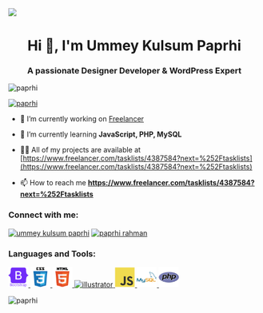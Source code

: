 <img src="https://img.freepik.com/free-psd/gaming-template-design_23-2151775710.jpg?t=st=1726483727~exp=1726487327~hmac=08a2e0f3e989a3a0de49610ce2047e03a7006b5eaa7531b225819bbbc6969a4e&w=740">
<h1 align="center">Hi 👋, I'm Ummey Kulsum Paprhi</h1>
<h3 align="center">A passionate Designer Developer & WordPress Expert</h3>

<p align="left"> <img src="https://komarev.com/ghpvc/?username=paprhi&label=Profile%20views&color=0e75b6&style=flat" alt="paprhi" /> </p>

<p align="left"> <a href="https://github.com/ryo-ma/github-profile-trophy"><img src="https://github-profile-trophy.vercel.app/?username=paprhi" alt="paprhi" /></a> </p>

- 🔭 I’m currently working on [Freelancer](https://www.freelancer.com/tasklists/4387584?next=%252Ftasklists)

- 🌱 I’m currently learning **JavaScript, PHP, MySQL**

- 👨‍💻 All of my projects are available at [https://www.freelancer.com/tasklists/4387584?next=%252Ftasklists](https://www.freelancer.com/tasklists/4387584?next=%252Ftasklists)

- 📫 How to reach me **https://www.freelancer.com/tasklists/4387584?next=%252Ftasklists**

<h3 align="left">Connect with me:</h3>
<p align="left">
<a href="https://linkedin.com/in/ummey kulsum paprhi" target="blank"><img align="center" src="https://raw.githubusercontent.com/rahuldkjain/github-profile-readme-generator/master/src/images/icons/Social/linked-in-alt.svg" alt="ummey kulsum paprhi" height="30" width="40" /></a>
<a href="https://fb.com/paprhi rahman" target="blank"><img align="center" src="https://raw.githubusercontent.com/rahuldkjain/github-profile-readme-generator/master/src/images/icons/Social/facebook.svg" alt="paprhi rahman" height="30" width="40" /></a>
</p>

<h3 align="left">Languages and Tools:</h3>
<p align="left"> <a href="https://getbootstrap.com" target="_blank" rel="noreferrer"> <img src="https://raw.githubusercontent.com/devicons/devicon/master/icons/bootstrap/bootstrap-plain-wordmark.svg" alt="bootstrap" width="40" height="40"/> </a> <a href="https://www.w3schools.com/css/" target="_blank" rel="noreferrer"> <img src="https://raw.githubusercontent.com/devicons/devicon/master/icons/css3/css3-original-wordmark.svg" alt="css3" width="40" height="40"/> </a> <a href="https://www.w3.org/html/" target="_blank" rel="noreferrer"> <img src="https://raw.githubusercontent.com/devicons/devicon/master/icons/html5/html5-original-wordmark.svg" alt="html5" width="40" height="40"/> </a> <a href="https://www.adobe.com/in/products/illustrator.html" target="_blank" rel="noreferrer"> <img src="https://www.vectorlogo.zone/logos/adobe_illustrator/adobe_illustrator-icon.svg" alt="illustrator" width="40" height="40"/> </a> <a href="https://developer.mozilla.org/en-US/docs/Web/JavaScript" target="_blank" rel="noreferrer"> <img src="https://raw.githubusercontent.com/devicons/devicon/master/icons/javascript/javascript-original.svg" alt="javascript" width="40" height="40"/> </a> <a href="https://www.mysql.com/" target="_blank" rel="noreferrer"> <img src="https://raw.githubusercontent.com/devicons/devicon/master/icons/mysql/mysql-original-wordmark.svg" alt="mysql" width="40" height="40"/> </a> <a href="https://www.php.net" target="_blank" rel="noreferrer"> <img src="https://raw.githubusercontent.com/devicons/devicon/master/icons/php/php-original.svg" alt="php" width="40" height="40"/> </a> </p>

<p><img align="center" src="https://github-readme-stats.vercel.app/api/top-langs?username=paprhi&show_icons=true&locale=en&layout=compact" alt="paprhi" /></p>
